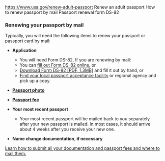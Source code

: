 

https://www.usa.gov/renew-adult-passport
Renew an adult passport
How to renew passport by mail
Passport renewal form DS-82

### Renewing your passport by mail

Typically, you will need the following items to renew your passport or passport card by mail:

* **Application**  
  - You will need Form DS-82. If you are renewing by mail:  
  + You can [fill out Form DS-82 online](https://pptform.state.gov/passportwizardmain.aspx), or  
  + [Download Form DS-82 [PDF, 1.3MB]](https://eforms.state.gov/Forms/ds82_pdf.pdf) and fill it out by hand, or  
  + [Find your local passport acceptance facility](https://iafdb.travel.state.gov/) or regional agency and pick up a copy.

* [**Passport photo**](https://travel.state.gov/content/travel/en/passports/how-apply/photos.html)  
* [**Passport fee**](https://travel.state.gov/content/travel/en/passports/how-apply/fees.html)  
* **Your most recent passport**  
  - Your most recent passport will be mailed back to you separately after your new passport is mailed. In most cases, it should arrive about 4 weeks after you receive your new one.  
* **Name change documentation, if necessary**

[Learn how to submit all your documentation and passport fees and where to mail them.](https://travel.state.gov/content/travel/en/passports/have-passport/renew.html)
